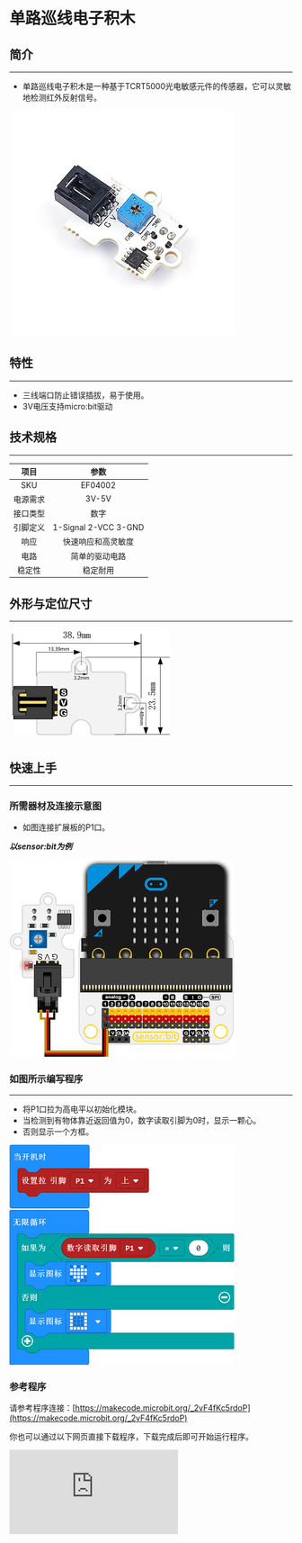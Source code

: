 # 单路巡线电子积木

## 简介
---
- 单路巡线电子积木是一种基于TCRT5000光电敏感元件的传感器，它可以灵敏地检测红外反射信号。

 ![](./images/H1J5LWu.jpg)

## 特性
---
- 三线端口防止错误插拔，易于使用。
-  3V电压支持micro:bit驱动

## 技术规格
---

项目 | 参数
:-: | :-:
SKU|EF04002
电源需求|3V-5V
接口类型|数字
引脚定义|1-Signal 2-VCC 3-GND
响应|快速响应和高灵敏度
电路|简单的驱动电路
稳定性|稳定耐用

## 外形与定位尺寸
---

 ![](./images/cdNd1Kw.png)

## 快速上手
---
### 所需器材及连接示意图
- 如图连接扩展板的P1口。

***以sensor:bit为例***

 ![](./images/md29vd4.png)

### 如图所示编写程序
---
- 将P1口拉为高电平以初始化模块。
- 当检测到有物体靠近返回值为0，数字读取引脚为0时，显示一颗心。
- 否则显示一个方框。

 ![](./images/04002_03.png)

### 参考程序

请参考程序连接：[https://makecode.microbit.org/_2vF4fKc5rdoP](https://makecode.microbit.org/_2vF4fKc5rdoP)

你也可以通过以下网页直接下载程序，下载完成后即可开始运行程序。

<div
    style={{
        position: 'relative',
        paddingBottom: '60%',
        overflow: 'hidden',
    }}
>
    <iframe
        src="https://makecode.microbit.org/_2vF4fKc5rdoP"
        frameborder="0"
        sandbox="allow-popups allow-forms allow-scripts allow-same-origin"
        style={{
            position: 'absolute',
            width: '100%',
            height: '100%',
        }}
    />
</div>
---

### 结果
- 当检测到有物体靠近，显示一颗心，否则显示矩形图案。

## 相关案例
---


## 技术文档
---
